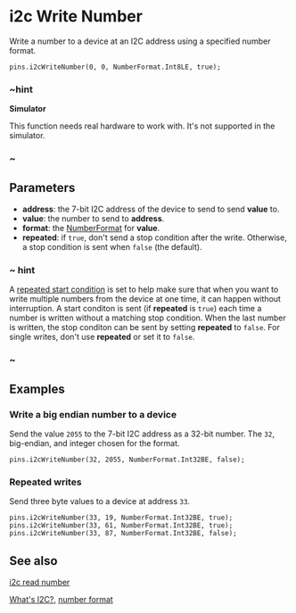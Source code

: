 # i2c Write Number

Write a number to a device at an I2C address using a specified number format.

```sig
pins.i2cWriteNumber(0, 0, NumberFormat.Int8LE, true);
```

### ~hint

**Simulator**

This function needs real hardware to work with. It's not supported in the simulator.

### ~

## Parameters

* **address**: the 7-bit I2C address of the device to send to send **value** to.
* **value**: the number to send to **address**.
* **format**: the [NumberFormat](/types/buffer/number-format) for **value**.
* **repeated**: if `true`, don't send a stop condition after the write. Otherwise, a stop condition is sent when `false` (the default).

### ~ hint

A [repeated start condition](http://www.i2c-bus.org/repeated-start-condition/) is set to help make sure that when you want to write multiple numbers from the device at one time, it can happen without interruption. A start conditon is sent (if **repeated** is `true`) each time a number is written without a matching stop condition. When the last number is written, the stop conditon can be sent by setting **repeated** to `false`. For single writes, don't use **repeated** or set it to `false`.

### ~

## Examples

### Write a big endian number to a device

Send the value `2055` to the 7-bit I2C address as a 32-bit number. The `32`, big-endian, and integer chosen for the format.

```blocks
pins.i2cWriteNumber(32, 2055, NumberFormat.Int32BE, false);
```

### Repeated writes

Send three byte values to a device at address `33`.

```blocks
pins.i2cWriteNumber(33, 19, NumberFormat.Int32BE, true);
pins.i2cWriteNumber(33, 61, NumberFormat.Int32BE, true);
pins.i2cWriteNumber(33, 87, NumberFormat.Int32BE, false);
```

## See also

[i2c read number](/reference/pins/i2c-read-number)

[What's I2C?](http://www.i2c-bus.org/), [number format](/types/buffer/number-format)
